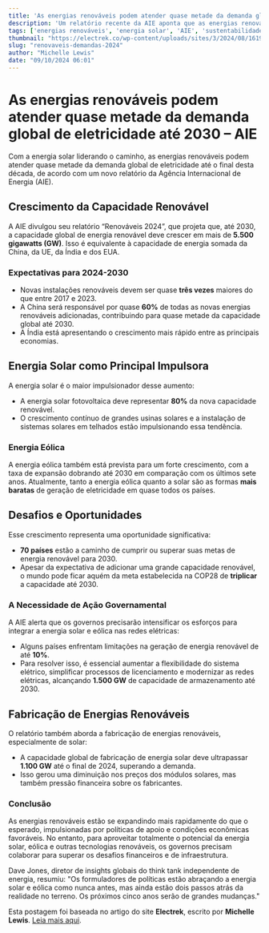 ```yaml
---
title: 'As energias renováveis podem atender quase metade da demanda global de eletricidade até 2030 – AIE'
description: 'Um relatório recente da AIE aponta que as energias renováveis, principalmente a energia solar, têm o potencial de atender quase metade da demanda global de eletricidade até 2030. O estudo revela uma expansão significativa na capacidade de geração renovável.'
tags: ['energias renováveis', 'energia solar', 'AIE', 'sustentabilidade', 'meio ambiente']
thumbnail: "https://electrek.co/wp-content/uploads/sites/3/2024/08/1619px-Solar_farm_in_Gallup_NM.jpg?quality=82&strip=all&w=1200"
slug: "renovaveis-demandas-2024"
author: "Michelle Lewis"
date: "09/10/2024 06:01"
---
```


# As energias renováveis podem atender quase metade da demanda global de eletricidade até 2030 – AIE

Com a energia solar liderando o caminho, as energias renováveis podem atender quase metade da demanda global de eletricidade até o final desta década, de acordo com um novo relatório da Agência Internacional de Energia (AIE).

## Crescimento da Capacidade Renovável
A AIE divulgou seu relatório “Renováveis 2024”, que projeta que, até 2030, a capacidade global de energia renovável deve crescer em mais de **5.500 gigawatts (GW)**. Isso é equivalente à capacidade de energia somada da China, da UE, da Índia e dos EUA.

### Expectativas para 2024-2030
- Novas instalações renováveis devem ser quase **três vezes** maiores do que entre 2017 e 2023.
- A China será responsável por quase **60%** de todas as novas energias renováveis adicionadas, contribuindo para quase metade da capacidade global até 2030.
- A Índia está apresentando o crescimento mais rápido entre as principais economias.

## Energia Solar como Principal Impulsora
A energia solar é o maior impulsionador desse aumento:
- A energia solar fotovoltaica deve representar **80%** da nova capacidade renovável.
- O crescimento contínuo de grandes usinas solares e a instalação de sistemas solares em telhados estão impulsionando essa tendência.

### Energia Eólica
A energia eólica também está prevista para um forte crescimento, com a taxa de expansão dobrando até 2030 em comparação com os últimos sete anos. Atualmente, tanto a energia eólica quanto a solar são as formas **mais baratas** de geração de eletricidade em quase todos os países.

## Desafios e Oportunidades
Esse crescimento representa uma oportunidade significativa:
- **70 países** estão a caminho de cumprir ou superar suas metas de energia renovável para 2030.
- Apesar da expectativa de adicionar uma grande capacidade renovável, o mundo pode ficar aquém da meta estabelecida na COP28 de **triplicar** a capacidade até 2030.

### A Necessidade de Ação Governamental
A AIE alerta que os governos precisarão intensificar os esforços para integrar a energia solar e eólica nas redes elétricas:
- Alguns países enfrentam limitações na geração de energia renovável de até **10%**.
- Para resolver isso, é essencial aumentar a flexibilidade do sistema elétrico, simplificar processos de licenciamento e modernizar as redes elétricas, alcançando **1.500 GW** de capacidade de armazenamento até 2030.

## Fabricação de Energias Renováveis
O relatório também aborda a fabricação de energias renováveis, especialmente de solar:
- A capacidade global de fabricação de energia solar deve ultrapassar **1.100 GW** até o final de 2024, superando a demanda.
- Isso gerou uma diminuição nos preços dos módulos solares, mas também pressão financeira sobre os fabricantes.

### Conclusão
As energias renováveis estão se expandindo mais rapidamente do que o esperado, impulsionadas por políticas de apoio e condições econômicas favoráveis. No entanto, para aproveitar totalmente o potencial da energia solar, eólica e outras tecnologias renováveis, os governos precisam colaborar para superar os desafios financeiros e de infraestrutura.

Dave Jones, diretor de insights globais do think tank independente de energia, resumiu: "Os formuladores de políticas estão abraçando a energia solar e eólica como nunca antes, mas ainda estão dois passos atrás da realidade no terreno. Os próximos cinco anos serão de grandes mudanças."

Esta postagem foi baseada no artigo do site **Electrek**, escrito por **Michelle Lewis**. [Leia mais aqui](https://electrek.co/2024/10/08/renewables-could-meet-almost-half-of-global-electricity-demand-by-2030-iea/).